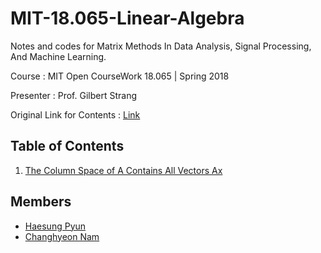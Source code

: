 # MIT-18.065-Linear-Algebra

Notes and codes for Matrix Methods In Data Analysis, Signal Processing, And Machine Learning.

Course : MIT Open CourseWork 18.065 | Spring 2018

Presenter : Prof. Gilbert Strang

Original Link for Contents : [Link](https://ocw.mit.edu/courses/18-065-matrix-methods-in-data-analysis-signal-processing-and-machine-learning-spring-2018/)

## Table of Contents

1.  [The Column Space of A Contains All Vectors Ax](https://github.com/Mathematics-for-ML/MIT-18.065-Linear-Algebra/blob/main/Lecture%201%20The%20Column%20Space%20of%20A%20Contains%20All%20Vectors%20Ax.md)

## Members

- [Haesung Pyun](https://github.com/haesungpyun)
- [Changhyeon Nam](https://github.com/changhyeonnam)
